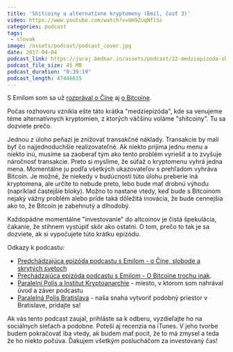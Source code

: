 ```yaml
---
title: 'Shitcoiny a alternatívne kryptomeny (Emil, časť 3)'
video: https://www.youtube.com/watch?v=Um9ZuqNflSs
categories: podcast
tags:
 - slovak
image: /assets/podcast/podcast_cover.jpg
date: 2017-04-04
podcast_link: https://juraj.bednar.io/assets/podcast/12-medziepizoda-shitcoiny-su-alternativy-k-bitcoinu-vobec-kryptomeny.mp3
podcast_file_size: 45 MB
podcast_duration: "0:39:19"
podcast_length: 47446635
---
```


S Emilom som sa už [rozprával o Číne](https://juraj.bednar.io/podcast/2017/02/25/emil-cast-1-cina-cestovanie-sloboda-skryte-svety/) aj [o Bitcoine](https://juraj.bednar.io/podcast/2017/03/19/emil-cast-2-o-bitcoine-trochu-inak/).

Počas rozhovoru vznikla ešte táto krátka "medziepizóda", kde sa venujeme
téme alternatívnych kryptomien, z ktorých väčšinu voláme "shitcoiny".
Tu sa dozviete prečo.

<!--more-->

Jednou z úloho peňazí je znižovať transakčné náklady.
Transakcie by mali byť čo najjednoduchšie realizovateľné. Ak niekto
prijíma jednu menu a niekto inú, musíme sa zaoberať tým ako tento
problém vyriešiť a to zvyšuje náročnosť transakcie. Preto si myslíme,
že súťaž o kryptomenu vyhrá jedna mena. Momentálne ju podľa všetkých
ukazovateľov s prehľadom vyhráva Bitcoin. Je možné, že niekedy v
budúcnosti túto úlohu preberie iná kryptomena, ale určite to nebude
preto, lebo bude mať drobnú výhodu (napríklad častejšie bloky).
Možno to nastane vtedy, keď bude s Bitcoinom nejaký vážny problém alebo
príde taká dôležitá inovácia, že bude cennejšia ako to, že Bitcoin je
zabehnutý a dlhodobý.

Každopádne momentálne "investovanie" do altcoinov je čistá špekulácia,
čakanie, že stihnem vystúpiť skôr ako ostatní. O tom, prečo to tak
je sa dozviete, ak si vypočujete túto krátku epizódu.

Odkazy k podcastu:

 * [Predchádzajúca epizóda podcastu s Emilom - o Číne, slobode a skrytých svetoch](https://juraj.bednar.io/podcast/2017/02/25/emil-cast-1-cina-cestovanie-sloboda-skryte-svety/)
 * [Prechádzajúca epizóda podcastu s Emilom - O Bitcoine trochu inak](https://juraj.bednar.io/podcast/2017/03/19/emil-cast-2-o-bitcoine-trochu-inak/).
 * [Paralelní Polis a Institut Kryptoanarchie](https://www.paralelnipolis.cz/) - miesto, v ktorom som nahrával úvod a záver podcastu
 * [Paralelná Polis Bratislava](http://www.paralelnapolis.sk/) - naša
 snaha vytvoriť podobný priestor v Bratislave, pridajte sa!

Ak vás tento podcast zaujal, prihláste sa k odberu, vyzdieľajte ho na sociálnych sieťach a podobne. Poteší aj recenzia na iTunes. V jeho tvorbe budem pokračovať iba vtedy, ak budem mať pocit, že to má zmysel a teda že ho niekto počúva. Ďakujem všetkým poslucháčom za investovaný čas!


